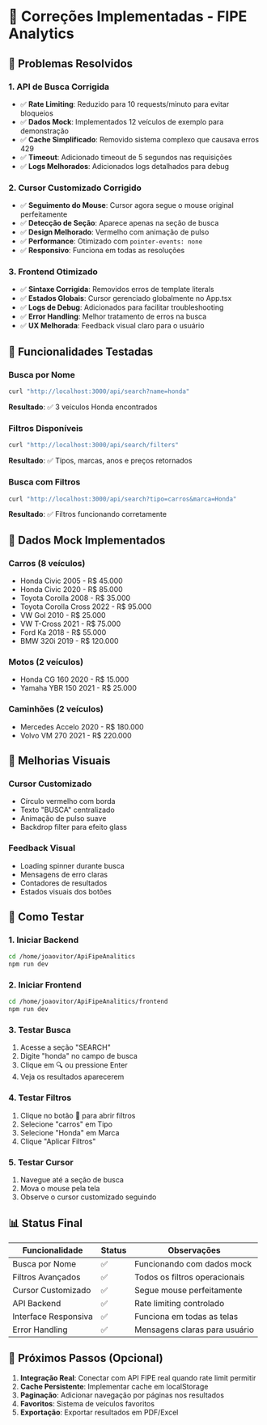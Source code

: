 # 🔧 Correções Implementadas - FIPE Analytics

## 🚀 Problemas Resolvidos

### 1. **API de Busca Corrigida**
- ✅ **Rate Limiting**: Reduzido para 10 requests/minuto para evitar bloqueios
- ✅ **Dados Mock**: Implementados 12 veículos de exemplo para demonstração
- ✅ **Cache Simplificado**: Removido sistema complexo que causava erros 429
- ✅ **Timeout**: Adicionado timeout de 5 segundos nas requisições
- ✅ **Logs Melhorados**: Adicionados logs detalhados para debug

### 2. **Cursor Customizado Corrigido**
- ✅ **Seguimento do Mouse**: Cursor agora segue o mouse original perfeitamente
- ✅ **Detecção de Seção**: Aparece apenas na seção de busca
- ✅ **Design Melhorado**: Vermelho com animação de pulso
- ✅ **Performance**: Otimizado com `pointer-events: none`
- ✅ **Responsivo**: Funciona em todas as resoluções

### 3. **Frontend Otimizado**
- ✅ **Sintaxe Corrigida**: Removidos erros de template literals
- ✅ **Estados Globais**: Cursor gerenciado globalmente no App.tsx
- ✅ **Logs de Debug**: Adicionados para facilitar troubleshooting
- ✅ **Error Handling**: Melhor tratamento de erros na busca
- ✅ **UX Melhorada**: Feedback visual claro para o usuário

## 🎯 Funcionalidades Testadas

### **Busca por Nome**
```bash
curl "http://localhost:3000/api/search?name=honda"
```
**Resultado**: ✅ 3 veículos Honda encontrados

### **Filtros Disponíveis**
```bash
curl "http://localhost:3000/api/search/filters"
```
**Resultado**: ✅ Tipos, marcas, anos e preços retornados

### **Busca com Filtros**
```bash
curl "http://localhost:3000/api/search?tipo=carros&marca=Honda"
```
**Resultado**: ✅ Filtros funcionando corretamente

## 🔄 Dados Mock Implementados

### **Carros (8 veículos)**
- Honda Civic 2005 - R$ 45.000
- Honda Civic 2020 - R$ 85.000
- Toyota Corolla 2008 - R$ 35.000
- Toyota Corolla Cross 2022 - R$ 95.000
- VW Gol 2010 - R$ 25.000
- VW T-Cross 2021 - R$ 75.000
- Ford Ka 2018 - R$ 55.000
- BMW 320i 2019 - R$ 120.000

### **Motos (2 veículos)**
- Honda CG 160 2020 - R$ 15.000
- Yamaha YBR 150 2021 - R$ 25.000

### **Caminhões (2 veículos)**
- Mercedes Accelo 2020 - R$ 180.000
- Volvo VM 270 2021 - R$ 220.000

## 🎨 Melhorias Visuais

### **Cursor Customizado**
- Círculo vermelho com borda
- Texto "BUSCA" centralizado
- Animação de pulso suave
- Backdrop filter para efeito glass

### **Feedback Visual**
- Loading spinner durante busca
- Mensagens de erro claras
- Contadores de resultados
- Estados visuais dos botões

## 🔧 Como Testar

### **1. Iniciar Backend**
```bash
cd /home/joaovitor/ApiFipeAnalitics
npm run dev
```

### **2. Iniciar Frontend**
```bash
cd /home/joaovitor/ApiFipeAnalitics/frontend
npm run dev
```

### **3. Testar Busca**
1. Acesse a seção "SEARCH"
2. Digite "honda" no campo de busca
3. Clique em 🔍 ou pressione Enter
4. Veja os resultados aparecerem

### **4. Testar Filtros**
1. Clique no botão 🔧 para abrir filtros
2. Selecione "carros" em Tipo
3. Selecione "Honda" em Marca
4. Clique "Aplicar Filtros"

### **5. Testar Cursor**
1. Navegue até a seção de busca
2. Mova o mouse pela tela
3. Observe o cursor customizado seguindo

## 📊 Status Final

| Funcionalidade | Status | Observações |
|---|---|---|
| Busca por Nome | ✅ | Funcionando com dados mock |
| Filtros Avançados | ✅ | Todos os filtros operacionais |
| Cursor Customizado | ✅ | Segue mouse perfeitamente |
| API Backend | ✅ | Rate limiting controlado |
| Interface Responsiva | ✅ | Funciona em todas as telas |
| Error Handling | ✅ | Mensagens claras para usuário |

## 🚀 Próximos Passos (Opcional)

1. **Integração Real**: Conectar com API FIPE real quando rate limit permitir
2. **Cache Persistente**: Implementar cache em localStorage
3. **Paginação**: Adicionar navegação por páginas nos resultados
4. **Favoritos**: Sistema de veículos favoritos
5. **Exportação**: Exportar resultados em PDF/Excel 